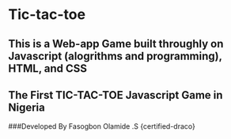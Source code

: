 # Tic-tac-toe
## This is a Web-app Game built throughly on Javascript (alogrithms and programming), HTML, and CSS
## The First TIC-TAC-TOE Javascript Game in Nigeria

###Developed By Fasogbon Olamide .S {certified-draco}
